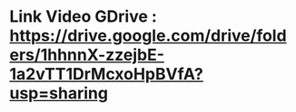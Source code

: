 # Link Video GDrive : https://drive.google.com/drive/folders/1hhnnX-zzejbE-1a2vTT1DrMcxoHpBVfA?usp=sharing
